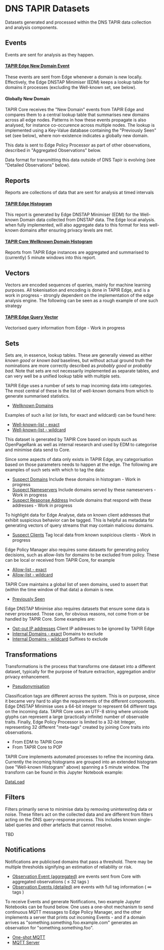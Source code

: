 # DNS TAPIR Datasets
Datasets generated and processed within the DNS TAPIR data collection and analysis components.

## Events

Events are sent for analysis as they happen. 

#### [TAPIR Edge New Domain Event](NewDomainEvent.md) 

These events are sent from Edge whenever a domain is new locally. Effectively, the Edge DNSTAP Minimiser (EDM) keeps a lookup table for domains it processes (excluding the Well-known set, see below). 

#### Globally New Domain

TAPIR Core receives the "New Domain" events from TAPIR Edge and compares them to a central lookup table that summarises new domains across all edge nodes. Patterns in how these events propagate is also analysed, for instance co-occurence across multiple nodes. The lookup is implemented using a Key-Value database containing the "Previously Seen" set (see below), where non-existence indicates a globally new domain.

This data is sent to Edge Policy Processor as part of other observations, described in "Aggregated Observations" below. 

Data format for transmitting this data outside of DNS Tapir is evolving (see "Detailed Observations" below). 


## Reports

Reports are collections of data that are sent for analysis at timed intervals

#### [TAPIR Edge Histogram](HistogramReport.md)

This report is generated by Edge DNSTAP Minimiser (EDM) for the Well-known Domain data collected from DNSTAP data. The Edge local analysis. when fully implemented, will also aggregate data to this format for less well-known domains after ensuring privacy levels are met.

#### [TAPIR Core Wellknown Domain Histogram](WellknownHistogramReport.md)

Reports from TAPIR Edge instances are aggregated and summarised to (currently) 5 minute windows into this report.


## Vectors

Vectors are encoded sequences of queries, mainly for machine learning purposes. All tokenisation and encoding is done in TAPIR Edge, and is a work in progress - strongly dependent on the implementation of the edge analysis engine. The following can be seen as a rough example of one such strategy 

#### [TAPIR Edge Query Vector](future/QueryVector.md)

Vectorised query information from Edge - Work in progress


## Sets

Sets are, in essence, lookup tables. These are generally viewed as either _known good_ or _known bad_ baselines, but without actual ground truth the nominations are more correctly described as _probably good_ or _probably bad_. Note that sets are not necessarily implemented as separate tables, and can very well be a unified lookup table with multiple sets.

TAPIR Edge uses a number of sets to map incoming data into categories. The most central of these is the list of well-known domains from which to generate summarised statistics.

- [Wellknown Domains](WellknownDomainsSet.md)

Examples of such a list (or lists, for exact and wildcard) can be found here:

- [Well-known-list - exact](core_data_examples/core-allow-list-exact.txt)
- [Well-known-list - wildcard](core_data_examples/core-allow-list-wildcard.txt)

This dataset is generated by TAPIR Core based on inputs such as OpenPageRank as well as internal research and used by EDM to categorise and minimise data send to Core.

Since some aspects of data only exists in TAPIR Edge, any categorisation based on those parameters needs to happen at the edge. The following are examples of such sets with which to tag the data: 

- [Suspect Domains](future/SuspectDomainSet.md) Include these domains in histogram - Work in progress
- [Suspect Nameservers](future/SuspectServersSet.md) Include domains served by these nameservers - Work in progress
- [Suspect Response Address](future/SuspectResponseAddressSet.md) Include domains that respond with these addresses - Work in progress

To highlight data for Edge Analyse, data on known client addresses that exhibit suspicious behavior can be tagged. This is helpful as metadata for generating vectors of query streams that may contain maliciosu domains.

- [Suspect Clients](future/SuspectClientSet.md) Tag local data from known suspicious clients - Work in progress

Edge Policy Manager also requires some datasets for generating policy decisions, such as allow-lists for domains to be excluded from policy. These can be local or received from TAPIR Core, for example

- [Allow-list - exact](core_data_examples/core-allow-list-exact.txt)
- [Allow-list - wildcard](core_data_examples/core-allow-list-wildcard.txt)

TAPIR Core maintains a global list of seen domains, used to assert that (within the time window of that data) a domain is new. 

- [Previously Seen](PreviouslySeenSet.md)

Edge DNSTAP Minimise also requires datasets that ensure some data is never processed. Those can, for obvious reasons, not come from or be handled by TAPIR Core. Some examples are:

- [Opt-out IP addresses](edge_data_examples/edge-opt-out-ip-list.txt) Client IP addresses to be ignored by TAPIR Edge
- [Internal Domains - exact](edge_data_examples/edge-protected-domain-exact-list.txt) Domains to exclude 
- [Internal Domains - wildcard](edge_data_examples/edge-protected-domain-wildcard-list.txt) Suffixes to exclude


## Transformations

Transformations is the process that transforms one dataset into a different dataset, typically for the purpose of feature extraction, aggregation and/or privacy enhancement.

- [Pseudonymisation](PseudonymisationTransform.md)

Classification tags are different across the system. This is on purpose, since it became very hard to align the requirements of the different components. Edge DNSTAP Minimise uses a 64-bit integer to represent 64 different tags on the incoming data. TAPIR Core uses an UTF-8 string where unicode glyphs can represent a large (practically infinite) number of observable traits. Finally, Edge Policy Processor is limited to a 32-bit Integer, representing 32 different "meta-tags" created by joining Core traits into observations. 

- From EDM to TAPIR Core
- From TAPIR Core to POP

TAPIR Core implements automated processes to refine the incoming data. Currently the incoming histograms are grouped into an extended histogram (see "Well-known Histogram" above) spanning a 5 minute window. The transform can be found in this Jupyter Notebook example:

[DataLoad](notebooks/DataLoad_example.ipynb)


## Filters

Filters primarily serve to minimise data by removing uninteresting data or noise. These filters act on the collected data and are different from filters acting on the DNS query-response process. This includes known single-label queries and other artefacts that cannot resolve.

TBD


## Notifications

Notifications are publicised domains that pass a threshold. There may be multiple thresholds signifying an estimation of reliability or risk. 

- [Observation Event (aggregated)](AggregatedObservations.md) are events sent from Core with aggregated observations ( ≤ 32 tags )
- [Observation Events (detailed)](future/DetailedObservations.md) are events with full tag information ( ∞ tags )

To receive Events and generate Notifications, two example Jupyter Notebooks can be found below. One uses a one-shot mechanism to send continuous MQTT messages to Edge Policy Manager, and the other implements a server that prints out incoming Events - and if a domain arrives as "something.something.foo.example.com" generates an observation for "something.something.foo".   

- [One-shot MQTT](notebooks/MqttTest_example.ipynb)
- [MQTT Server](notebooks/MqttServer_example.ipynb)


